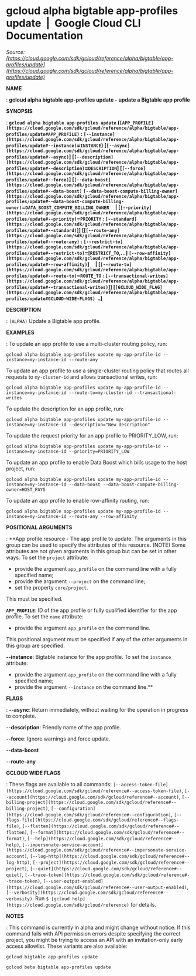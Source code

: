 # gcloud alpha bigtable app-profiles update  |  Google Cloud CLI Documentation

*Source: [https://cloud.google.com/sdk/gcloud/reference/alpha/bigtable/app-profiles/update](https://cloud.google.com/sdk/gcloud/reference/alpha/bigtable/app-profiles/update)*

**NAME**

: **gcloud alpha bigtable app-profiles update - update a Bigtable app profile**

**SYNOPSIS**

: **`gcloud alpha bigtable app-profiles update` (`[APP_PROFILE](https://cloud.google.com/sdk/gcloud/reference/alpha/bigtable/app-profiles/update#APP_PROFILE)` : `[--instance](https://cloud.google.com/sdk/gcloud/reference/alpha/bigtable/app-profiles/update#--instance)`=`INSTANCE`) [`[--async](https://cloud.google.com/sdk/gcloud/reference/alpha/bigtable/app-profiles/update#--async)`] [`[--description](https://cloud.google.com/sdk/gcloud/reference/alpha/bigtable/app-profiles/update#--description)`=`DESCRIPTION`] [`[--force](https://cloud.google.com/sdk/gcloud/reference/alpha/bigtable/app-profiles/update#--force)`] [`[--data-boost](https://cloud.google.com/sdk/gcloud/reference/alpha/bigtable/app-profiles/update#--data-boost)` `[--data-boost-compute-billing-owner](https://cloud.google.com/sdk/gcloud/reference/alpha/bigtable/app-profiles/update#--data-boost-compute-billing-owner)`=`DATA_BOOST_COMPUTE_BILLING_OWNER`     | [`[--priority](https://cloud.google.com/sdk/gcloud/reference/alpha/bigtable/app-profiles/update#--priority)`=`PRIORITY` : `[--standard](https://cloud.google.com/sdk/gcloud/reference/alpha/bigtable/app-profiles/update#--standard)`]] [[`[--route-any](https://cloud.google.com/sdk/gcloud/reference/alpha/bigtable/app-profiles/update#--route-any)` : `[--restrict-to](https://cloud.google.com/sdk/gcloud/reference/alpha/bigtable/app-profiles/update#--restrict-to)`=[`RESTRICT_TO`,…] `[--row-affinity](https://cloud.google.com/sdk/gcloud/reference/alpha/bigtable/app-profiles/update#--row-affinity)`]     | [`[--route-to](https://cloud.google.com/sdk/gcloud/reference/alpha/bigtable/app-profiles/update#--route-to)`=`ROUTE_TO` : `[--transactional-writes](https://cloud.google.com/sdk/gcloud/reference/alpha/bigtable/app-profiles/update#--transactional-writes)`]] [`[GCLOUD_WIDE_FLAG](https://cloud.google.com/sdk/gcloud/reference/alpha/bigtable/app-profiles/update#GCLOUD-WIDE-FLAGS) …`]**

**DESCRIPTION**

: `(ALPHA)` Update a Bigtable app profile.

**EXAMPLES**

: To update an app profile to use a multi-cluster routing policy, run:

```
gcloud alpha bigtable app-profiles update my-app-profile-id --instance=my-instance-id --route-any
```

To update an app profile to use a single-cluster routing policy that routes all
requests to `my-cluster-id` and allows transactional writes, run:

```
gcloud alpha bigtable app-profiles update my-app-profile-id --instance=my-instance-id --route-to=my-cluster-id --transactional-writes
```

To update the description for an app profile, run:

```
gcloud alpha bigtable app-profiles update my-app-profile-id --instance=my-instance-id --description="New description"
```

To update the request priority for an app profile to PRIORITY_LOW, run:

```
gcloud alpha bigtable app-profiles update my-app-profile-id --instance=my-instance-id --priority=PRIORITY_LOW
```

To update an app profile to enable Data Boost which bills usage to the host
project, run:

```
gcloud alpha bigtable app-profiles update my-app-profile-id --instance=my-instance-id --data-boost --data-boost-compute-billing-owner=HOST_PAYS
```

To update an app profile to enable row-affinity routing, run:

```
gcloud alpha bigtable app-profiles update my-app-profile-id --instance=my-instance-id --route-any --row-affinity
```

**POSITIONAL ARGUMENTS**

: **App profile resource - The app profile to update. The arguments in this group
can be used to specify the attributes of this resource. (NOTE) Some attributes
are not given arguments in this group but can be set in other ways.
To set the `project` attribute:

- provide the argument `app_profile` on the command line with a fully
specified name;
- provide the argument `--project` on the command line;
- set the property `core/project`.

This must be specified.

**`APP_PROFILE`**:
ID of the app profile or fully qualified identifier for the app profile.
To set the `name` attribute:

- provide the argument `app_profile` on the command line.

This positional argument must be specified if any of the other arguments in this
group are specified.

**--instance**:
Bigtable instance for the app profile.
To set the `instance` attribute:

- provide the argument `app_profile` on the command line with a fully
specified name;
- provide the argument `--instance` on the command line.**

**FLAGS**

: **--async**:
Return immediately, without waiting for the operation in progress to complete.

**--description**:
Friendly name of the app profile.

**--force**:
Ignore warnings and force update.

**--data-boost**

**--route-any**

**GCLOUD WIDE FLAGS**

: These flags are available to all commands: `[--access-token-file](https://cloud.google.com/sdk/gcloud/reference#--access-token-file)`,
`[--account](https://cloud.google.com/sdk/gcloud/reference#--account)`, `[--billing-project](https://cloud.google.com/sdk/gcloud/reference#--billing-project)`,
`[--configuration](https://cloud.google.com/sdk/gcloud/reference#--configuration)`,
`[--flags-file](https://cloud.google.com/sdk/gcloud/reference#--flags-file)`,
`[--flatten](https://cloud.google.com/sdk/gcloud/reference#--flatten)`, `[--format](https://cloud.google.com/sdk/gcloud/reference#--format)`, `[--help](https://cloud.google.com/sdk/gcloud/reference#--help)`, `[--impersonate-service-account](https://cloud.google.com/sdk/gcloud/reference#--impersonate-service-account)`,
`[--log-http](https://cloud.google.com/sdk/gcloud/reference#--log-http)`,
`[--project](https://cloud.google.com/sdk/gcloud/reference#--project)`, `[--quiet](https://cloud.google.com/sdk/gcloud/reference#--quiet)`, `[--trace-token](https://cloud.google.com/sdk/gcloud/reference#--trace-token)`, `[--user-output-enabled](https://cloud.google.com/sdk/gcloud/reference#--user-output-enabled)`,
`[--verbosity](https://cloud.google.com/sdk/gcloud/reference#--verbosity)`.
Run `$ [gcloud help](https://cloud.google.com/sdk/gcloud/reference)` for details.

**NOTES**

: This command is currently in alpha and might change without notice. If this
command fails with API permission errors despite specifying the correct project,
you might be trying to access an API with an invitation-only early access
allowlist. These variants are also available:

```
gcloud bigtable app-profiles update
```

```
gcloud beta bigtable app-profiles update
```